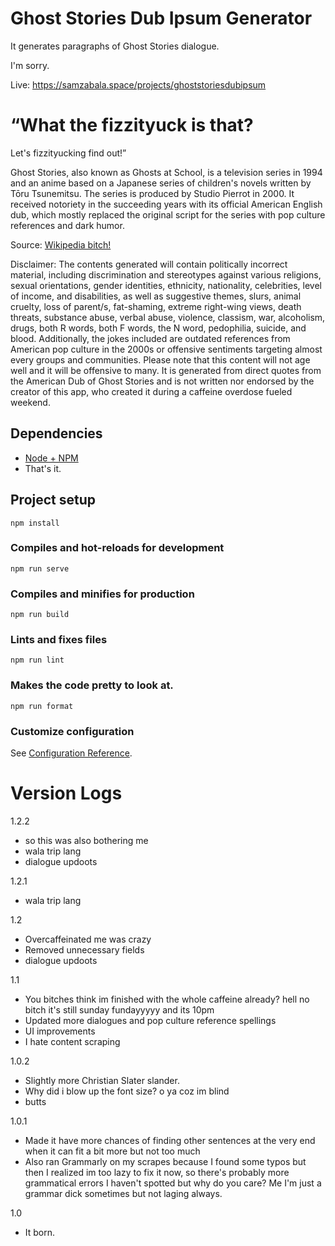 # Ghost Stories Dub Ipsum Generator

It generates paragraphs of Ghost Stories dialogue.

I'm sorry.

Live: https://samzabala.space/projects/ghoststoriesdubipsum

# “What the fizzityuck is that?

Let's fizzityucking find out!”

Ghost Stories, also known as Ghosts at School, is a television series in 1994 and an anime based on a Japanese series of children's novels written by Tōru Tsunemitsu. The series is produced by Studio Pierrot in 2000. It received notoriety in the succeeding years with its official American English dub, which mostly replaced the original script for the series with pop culture references and dark humor.

Source: [Wikipedia bitch!](<https://en.wikipedia.org/wiki/Ghost_Stories_(Japanese_TV_series)>)

Disclaimer: The contents generated will contain politically incorrect material, including discrimination and stereotypes against various religions, sexual orientations, gender identities, ethnicity, nationality, celebrities, level of income, and disabilities, as well as suggestive themes, slurs, animal cruelty, loss of parent/s, fat-shaming, extreme right-wing views, death threats, substance abuse, verbal abuse, violence, classism, war, alcoholism, drugs, both R words, both F words, the N word, pedophilia, suicide, and blood. Additionally, the jokes included are outdated references from American pop culture in the 2000s or offensive sentiments targeting almost every groups and communities. Please note that this content will not age well and it will be offensive to many. It is generated from direct quotes from the American Dub of Ghost Stories and is not written nor endorsed by the creator of this app, who created it during a caffeine overdose fueled weekend.

## Dependencies

-   [Node + NPM](https://nodejs.dev/en/learn/how-to-install-nodejs/)
-   That's it.

## Project setup

```
npm install
```

### Compiles and hot-reloads for development

```
npm run serve
```

### Compiles and minifies for production

```
npm run build
```

### Lints and fixes files

```
npm run lint
```

### Makes the code pretty to look at.

```
npm run format
```

### Customize configuration

See [Configuration Reference](https://cli.vuejs.org/config/).

# Version Logs

1.2.2

- so this was also bothering me
-  wala trip lang
- dialogue updoots

1.2.1

-   wala trip lang

1.2

-   Overcaffeinated me was crazy
-   Removed unnecessary fields
-   dialogue updoots

1.1

-   You bitches think im finished with the whole caffeine already? hell no bitch it's still sunday fundayyyyy and its 10pm
-   Updated more dialogues and pop culture reference spellings
-   UI improvements
-   I hate content scraping

1.0.2

-   Slightly more Christian Slater slander.
-   Why did i blow up the font size? o ya coz im blind
-   butts

1.0.1

-   Made it have more chances of finding other sentences at the very end when it can fit a bit more but not too much
-   Also ran Grammarly on my scrapes because I found some typos but then I realized im too lazy to fix it now, so there's probably more grammatical errors I haven't spotted but why do you care? Me I'm just a grammar dick sometimes but not laging always.

1.0

-   It born.
